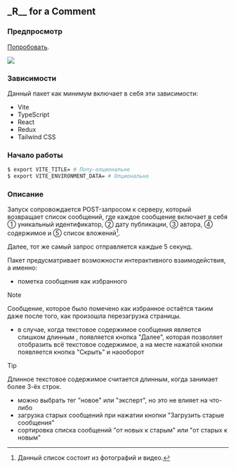 <!-- @VladimirCreator created this file  at 10:39 PM on Tue 30 Jan 2024.
     @VladimirCreator modified this file at 10:49 PM on Tue 30 Jan 2024 last time.
-->
## \_R\__ for a Comment

### Предпросмотр

[Попробовать](https://vladimircreator.github.io/Packages/_r__-for-a-comment/).

![](@/dynamic/_r__-for-a-comment/_r__-for-a-comment.gif)

### Зависимости
Данный пакет как минимум включает в себя эти зависимости:

- Vite
- TypeScript
- React
- Redux
- Tailwind CSS

### Начало работы

```bash
$ export VITE_TITLE= # Полу-опционально
$ export VITE_ENVIRONMENT_DATA= # Опционально
```

### Описание
Запуск сопровождается POST-запросом к серверу, который возвращает список сообщений, где каждое сообщение включает в себя ① уникальный идентификатор, ② дату публикации, ③ автора, ④ содержимое и ⑤ список вложений[^1].

[^1]: Данный список состоит из фотографий и видео.

Далее, тот же самый запрос отправляется каждые 5 секунд.

Пакет предусматривает возможности интерактивного взаимодействия, а именно:

- пометка сообщения как избранного

> [!NOTE]
> Сообщение, которое было помечено как избранное остаётся таким даже после того, как произошла перезагрузка страницы.

- в случае, когда текстовое содержимое сообщения является слишком длинным , появляется кнопка "Далее", которая позволяет отобразить всё текстовое содержимое, а на месте нажатой кнопки появляется кнопка "Скрыть" и наооборот

> [!TIP]
> Длинное текстовое содержимое считается длинным, когда занимает более 3-ёх строк.

- можно выбрать тег "новое" или "эксперт", но это не влияет на что-либо
- загрузка старых сообщений при нажатии кнопки "Загрузить старые сообщения"
- сортировка списка сообщений "от новых к старым" или "от старых к новым"
